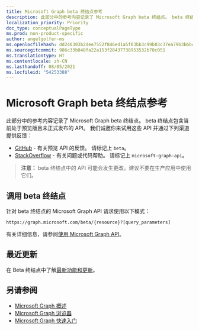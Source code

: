 ```yaml
---
title: Microsoft Graph beta 终结点参考
description: 此部分中的参考内容记录了 Microsoft Graph beta 终结点。 beta 终结点包含当前处于预览版且未正式发布的 API。 我们诚邀你来试用这些 API 并通过下列渠道提供反馈：
localization_priority: Priority
doc_type: conceptualPageType
ms.prod: non-product-specific
author: angelgolfer-ms
ms.openlocfilehash: dd240303b2dee7552f846ed1a5f03bb3c99b03c37ea79b3b6bc1a2d5b617bc01
ms.sourcegitcommit: 986c33b848fa22a153f28437738953532b78c051
ms.translationtype: HT
ms.contentlocale: zh-CN
ms.lasthandoff: 08/05/2021
ms.locfileid: "54253388"
---
```

# <a name="microsoft-graph-beta-endpoint-reference"></a>Microsoft Graph beta 终结点参考

此部分中的参考内容记录了 Microsoft Graph beta 终结点。 beta 终结点包含当前处于预览版且未正式发布的 API。 我们诚邀你来试用这些 API 并通过下列渠道提供反馈：

- [GitHub](https://github.com/OfficeDev/microsoft-graph-docs/issues) - 有关预览 API 的反馈。 请标记上 `beta`。
- [StackOverflow](https://stackoverflow.com/questions/tagged/microsoft-graph-api) - 有关问题或代码帮助。 请标记上 `microsoft-graph-api`。

> **注意：** beta 终结点中的 API 可能会发生更改。建议不要在生产应用中使用它们。 

## <a name="call-the-beta-endpoint"></a>调用 beta 终结点

针对 beta 终结点的 Microsoft Graph API 请求使用以下模式：

```http
https://graph.microsoft.com/beta/{resource}?[query_parameters]
```

有关详细信息，请参阅[使用 Microsoft Graph API](/graph/use-the-api)。

## <a name="whats-new"></a>最近更新
在 Beta 终结点中了解[最新功能和更新](/graph/whats-new-overview)。

## <a name="see-also"></a>另请参阅

- [Microsoft Graph 概述](/graph/overview)
- [Microsoft Graph 浏览器](https://developer.microsoft.com/graph/graph-explorer)
- [Microsoft Graph 快速入门](https://developer.microsoft.com/graph/quick-start)
